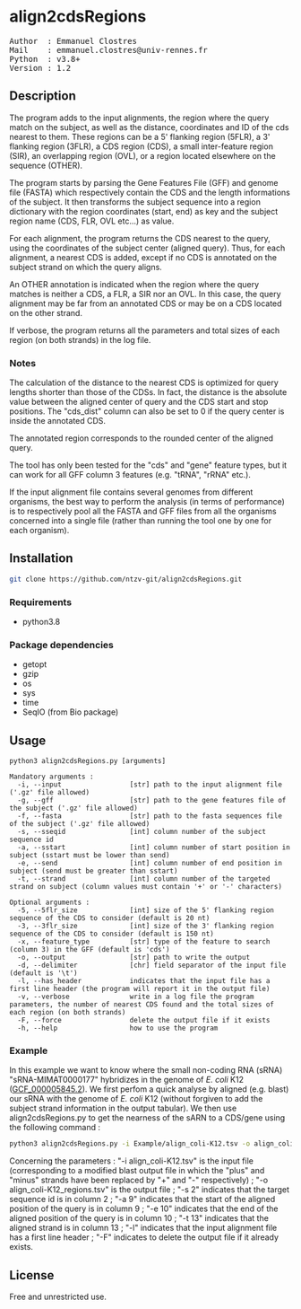 # align2cdsRegions

<pre>
Author  : Emmanuel Clostres
Mail    : emmanuel.clostres@univ-rennes.fr
Python  : v3.8+
Version : 1.2
</pre>

## Description

The program adds to the input alignments, the region where the query match on the subject, as well as the distance, coordinates and ID of the cds nearest to them. These regions can be a 5' flanking region (5FLR), a 3' flanking region (3FLR), a CDS region (CDS), a small inter-feature region (SIR), an overlapping region (OVL), or a region located elsewhere on the sequence (OTHER).

The program starts by parsing the Gene Features File (GFF) and genome file (FASTA) which respectively contain the CDS and the length informations of the subject. It then transforms the subject sequence into a region dictionary with the region coordinates (start, end) as key and the subject region name (CDS, FLR, OVL etc...) as value.

For each alignment, the program returns the CDS nearest to the query, using the coordinates of the subject center (aligned query). Thus, for each alignment, a nearest CDS is added, except if no CDS is annotated on the subject strand on which the query aligns.

An OTHER annotation is indicated when the region where the query matches is neither a CDS, a FLR, a SIR nor an OVL. In this case, the query alignment may be far from an annotated CDS or may be on a CDS located on the other strand.

If verbose, the program returns all the parameters and total sizes of each region (on both strands) in the log file.

### Notes

The calculation of the distance to the nearest CDS is optimized for query lengths shorter than those of the CDSs. In fact, the distance is the absolute value between the aligned center of query and the CDS start and stop positions. The "cds_dist" column can also be set to 0 if the query center is inside the annotated CDS.

The annotated region corresponds to the rounded center of the aligned query.

The tool has only been tested for the "cds" and "gene" feature types, but it can work for all GFF column 3 features (e.g. "tRNA", "rRNA" etc.).

If the input alignment file contains several genomes from different organisms, the best way to perform the analysis  (in terms of performance) is to respectively pool all the FASTA and GFF files from all the organisms concerned into a  single file (rather than running the tool one by one for each organism).

## Installation

```bash
git clone https://github.com/ntzv-git/align2cdsRegions.git
```

### Requirements

- python3.8

### Package dependencies

- getopt
- gzip
- os
- sys
- time
- SeqIO (from Bio package)

## Usage

```
python3 align2cdsRegions.py [arguments]

Mandatory arguments :
  -i, --input                 [str] path to the input alignment file ('.gz' file allowed)
  -g, --gff                   [str] path to the gene features file of the subject ('.gz' file allowed)
  -f, --fasta                 [str] path to the fasta sequences file of the subject ('.gz' file allowed)
  -s, --sseqid                [int] column number of the subject sequence id
  -a, --sstart                [int] column number of start position in subject (sstart must be lower than send)
  -e, --send                  [int] column number of end position in subject (send must be greater than sstart)
  -t, --strand                [int] column number of the targeted strand on subject (column values must contain '+' or '-' characters)

Optional arguments :
  -5, --5flr_size             [int] size of the 5' flanking region sequence of the CDS to consider (default is 20 nt)
  -3, --3flr_size             [int] size of the 3' flanking region sequence of the CDS to consider (default is 150 nt)
  -x, --feature_type          [str] type of the feature to search (column 3) in the GFF (default is 'cds')
  -o, --output                [str] path to write the output
  -d, --delimiter             [chr] field separator of the input file (default is '\t')
  -l, --has_header            indicates that the input file has a first line header (the program will report it in the output file)
  -v, --verbose               write in a log file the program parameters, the number of nearest CDS found and the total sizes of each region (on both strands)
  -F, --force                 delete the output file if it exists
  -h, --help                  how to use the program
```
  
### Example

In this example we want to know where the small non-coding RNA (sRNA) "sRNA-MIMAT0000177" hybridizes in the genome of _E. coli_ K12 ([GCF_000005845.2](https://www.ncbi.nlm.nih.gov/datasets/genome/GCF_000005845.2/)).
We first perfom a quick analyse by aligned (e.g. blast) our sRNA with the genome of _E. coli_ K12 (without forgiven to add the subject strand information in the output tabular).
We then use align2cdsRegions.py to get the nearness of the sARN to a CDS/gene using the following command :

``` bash
python3 align2cdsRegions.py -i Example/align_coli-K12.tsv -o align_coli-K12_regions.tsv -g Example/ecoli-K12.gff.gz -f Example/ecoli-K12.fna.gz -s 2 -a 9 -e 10 -t 13 -l -v -F
```

Concerning the parameters : "-i align_coli-K12.tsv" is the input file (corresponding to a modified blast output file in which the "plus" and "minus" strands have been replaced by "+" and "-" respectively) ; "-o align_coli-K12_regions.tsv" is the output file ; "-s 2" indicates that the target sequence id is in column 2 ; "-a 9" indicates that the start of the aligned position of the query is in column 9 ; "-e 10" indicates that the end of the aligned position of the query is in column 10 ; "-t 13" indicates that the aligned strand is in column 13 ; "-l" indicates that the input alignment file has a first line header ; "-F" indicates to delete the output file if it already exists.

## License

Free and unrestricted use.
